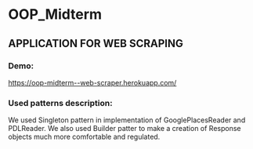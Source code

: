 # OOP_Midterm

## APPLICATION FOR WEB SCRAPING

### Demo:

https://oop-midterm--web-scraper.herokuapp.com/

### Used patterns description:

We used Singleton pattern in implementation of GooglePlacesReader and PDLReader. We also used Builder patter to make a creation of Response objects much more comfortable and regulated.
